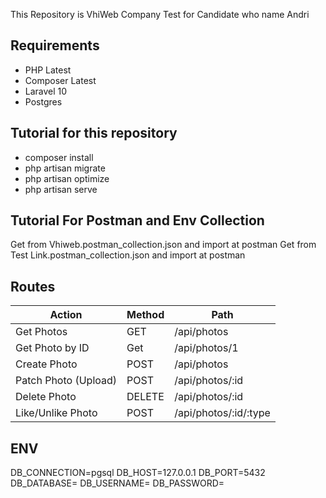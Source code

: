 This Repository is VhiWeb Company Test for Candidate who name Andri

## Requirements
- PHP Latest
- Composer Latest
- Laravel 10
- Postgres

## Tutorial for this repository
- composer install
- php artisan migrate
- php artisan optimize
- php artisan serve

## Tutorial For Postman and Env Collection
Get from Vhiweb.postman_collection.json and import at postman
Get from Test Link.postman_collection.json and import at postman

## Routes
| Action               | Method        | Path                    |
| ------------------   | ------------- | ----------------------- |
| Get Photos           | GET           | /api/photos             |
| Get Photo by ID      | Get           | /api/photos/1           |
| Create Photo         | POST          | /api/photos             |
| Patch Photo (Upload) | POST          | /api/photos/:id         |
| Delete Photo         | DELETE        | /api/photos/:id         |
| Like/Unlike Photo    | POST          | /api/photos/:id/:type   |

## ENV
DB_CONNECTION=pgsql
DB_HOST=127.0.0.1
DB_PORT=5432
DB_DATABASE=
DB_USERNAME=
DB_PASSWORD=
